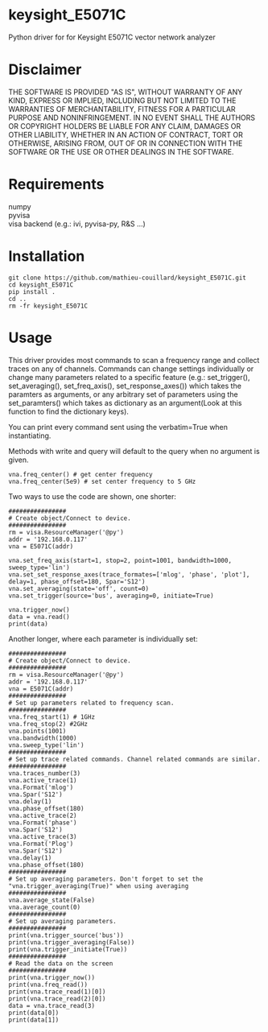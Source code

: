# keysight_E5071C
Python driver for for Keysight E5071C vector network analyzer

# Disclaimer
THE SOFTWARE IS PROVIDED "AS IS", WITHOUT WARRANTY OF ANY KIND, EXPRESS OR IMPLIED, INCLUDING BUT NOT LIMITED TO THE WARRANTIES OF MERCHANTABILITY, FITNESS FOR A PARTICULAR PURPOSE AND NONINFRINGEMENT. IN NO EVENT SHALL THE AUTHORS OR COPYRIGHT HOLDERS BE LIABLE FOR ANY CLAIM, DAMAGES OR OTHER LIABILITY, WHETHER IN AN ACTION OF CONTRACT, TORT OR OTHERWISE, ARISING FROM, OUT OF OR IN CONNECTION WITH THE SOFTWARE OR THE USE OR OTHER DEALINGS IN THE SOFTWARE.

# Requirements
numpy  
pyvisa  
visa backend (e.g.: ivi, pyvisa-py, R&S ...)

# Installation

```
git clone https://github.com/mathieu-couillard/keysight_E5071C.git
cd keysight_E5071C
pip install .
cd ..
rm -fr keysight_E5071C
```

# Usage
This driver provides most commands to scan a frequency range and collect traces on any of channels. Commands can change settings individually or change many parameters related to a specific feature (e.g.: set_trigger(), set_averaging(), set_freq_axis(), set_response_axes()) which takes the paramters as arguments, or any arbitrary set of parameters using the set_paramters() which takes as dictionary as an argument(Look at this function to find the dictionary keys).

You can print every command sent using the verbatim=True when instantiating.

Methods with write and query will default to the query when no argument is given.

```
vna.freq_center() # get center frequency
vna.freq_center(5e9) # set center frequency to 5 GHz
```

Two ways to use the code are shown, one shorter:
```
################
# Create object/Connect to device.
################
rm = visa.ResourceManager('@py')
addr = '192.168.0.117'
vna = E5071C(addr)

vna.set_freq_axis(start=1, stop=2, point=1001, bandwidth=1000, sweep_type='lin')
vna.set_set_response_axes(trace_formates=['mlog', 'phase', 'plot'], delay=1, phase_offset=180, Spar='S12')
vna.set_averaging(state='off', count=0)
vna.set_trigger(source='bus', averaging=0, initiate=True)

vna.trigger_now()
data = vna.read()
print(data)
```

Another longer, where each parameter is individually set:
```
################
# Create object/Connect to device.
################
rm = visa.ResourceManager('@py')
addr = '192.168.0.117'
vna = E5071C(addr)
################
# Set up parameters related to frequency scan.
################
vna.freq_start(1) # 1GHz
vna.freq_stop(2) #2GHz
vna.points(1001)
vna.bandwidth(1000)
vna.sweep_type('lin')
################
# Set up trace related commands. Channel related commands are similar.
################
vna.traces_number(3)
vna.active_trace(1)
vna.Format('mlog')
vna.Spar('S12')
vna.delay(1)
vna.phase_offset(180)
vna.active_trace(2)
vna.Format('phase')
vna.Spar('S12')
vna.active_trace(3)
vna.Format('Plog')
vna.Spar('S12')
vna.delay(1)
vna.phase_offset(180)
################
# Set up averaging parameters. Don't forget to set the "vna.trigger_averaging(True)" when using averaging
################
vna.average_state(False)
vna.average_count(0)
################
# Set up averaging parameters.
################
print(vna.trigger_source('bus'))
print(vna.trigger_averaging(False))
print(vna.trigger_initiate(True))
################
# Read the data on the screen
################
print(vna.trigger_now())
print(vna.freq_read())
print(vna.trace_read(1)[0])
print(vna.trace_read(2)[0])
data = vna.trace_read(3)
print(data[0])
print(data[1])
```
